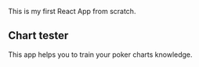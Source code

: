 This is my first React App from scratch.

## Chart tester

This app helps you to train your poker charts knowledge.
